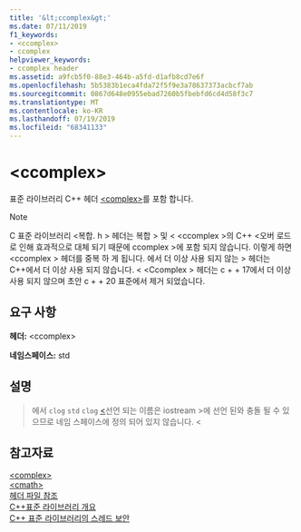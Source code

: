 ```yaml
---
title: '&lt;ccomplex&gt;'
ms.date: 07/11/2019
f1_keywords:
- <ccomplex>
- ccomplex
helpviewer_keywords:
- ccomplex header
ms.assetid: a9fcb5f0-88e3-464b-a5fd-d1afb8cd7e6f
ms.openlocfilehash: 5b5383b1eca4fda72f5f9e3a78637373acbcf7ab
ms.sourcegitcommit: 0867d648e0955ebad7260b5fbebfd6cd4d58f3c7
ms.translationtype: MT
ms.contentlocale: ko-KR
ms.lasthandoff: 07/19/2019
ms.locfileid: "68341133"
---
```

# <a name="ltccomplexgt"></a>&lt;ccomplex&gt;

표준 라이브러리 C++ 헤더 [\<complex>](complex.md)를 포함 합니다.

> [!NOTE]
> C 표준 라이브러리 \<복합. h > 헤더는 복합 > 및 \< \<ccomplex >의 C++ \<오버 로드로 인해 효과적으로 대체 되기 때문에 ccomplex >에 포함 되지 않습니다. 이렇게 하면 \<ccomplex > 헤더를 중복 하 게 됩니다. 에서 더 이상 사용 되지 않는 > 헤더는 C++에서 더 이상 사용 되지 않습니다. \< \<Ccomplex > 헤더는 c + + 17에서 더 이상 사용 되지 않으며 초안 c + + 20 표준에서 제거 되었습니다.

## <a name="requirements"></a>요구 사항

**헤더:** \<ccomplex>

**네임스페이스:** std

## <a name="remarks"></a>설명

>에서 `clog` `std` `clog` [ \<](iostream.md)선언 되는 이름은 iostream >에 선언 된와 충돌 될 수 있으므로 네임 스페이스에 정의 되어 있지 않습니다. \<

## <a name="see-also"></a>참고자료

[\<complex>](complex.md)\
[\<cmath>](cmath.md)\
[헤더 파일 참조](cpp-standard-library-header-files.md)\
[C++표준 라이브러리 개요](cpp-standard-library-overview.md)\
[C++ 표준 라이브러리의 스레드 보안](thread-safety-in-the-cpp-standard-library.md)
